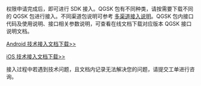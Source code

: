 权限申请完成后，即可进行 SDK 接入。QGSK 包有不同种类，请按需要下载不同的 QGSK 包进行接入。不同渠道包说明可参考 [多渠道接入说明](https://cloud.tencent.com/document/product/630/14137)。QGSK 包内接口代码及使用说明、接口相关参数说明，可查看在线文档下载对应版本 QGSK 接口说明文档。

[Android 技术接入文档下载>>](https://mc.qcloudimg.com/static/archive/dc2654f41921ed5c94960efa3ecabade/archive.docx)

[iOS 技术接入文档下载>>](https://mc.qcloudimg.com/static/archive/99b94c92367682861cba4ec80571bb31/archive.docx)

接入过程中若遇到技术问题，且文档内记录无法解决您的问题，请提交工单进行咨询。
